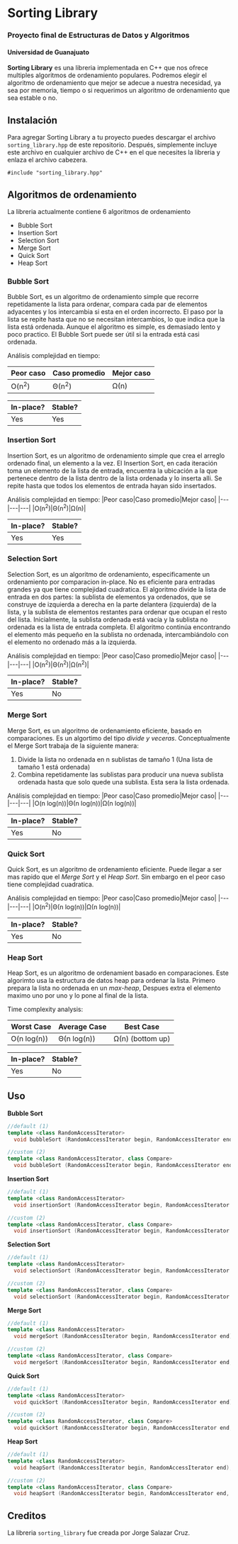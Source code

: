 # Sorting Library
### Proyecto final de Estructuras de Datos y Algoritmos
#### Universidad de Guanajuato

**Sorting Library** es una libreria implementada en C++ que nos ofrece multiples algoritmos de ordenamiento populares. Podremos elegir el algoritmo de ordenamiento que mejor se adecue a nuestra necesidad, ya sea por memoria, tiempo o si requerimos un algoritmo de ordenamiento que sea estable o no.

## Instalación
Para agregar Sorting Library a tu proyecto puedes descargar el archivo `sorting_library.hpp` de este repositorio.
Después, simplemente incluye este archivo en cualquier archivo de C++ en el que necesites la libreria y enlaza el archivo cabezera.

`#include "sorting_library.hpp"`

## Algoritmos de ordenamiento
La libreria actualmente contiene 6 algoritmos de ordenamiento 
- Bubble Sort
- Insertion Sort
- Selection Sort
- Merge Sort
- Quick Sort
- Heap Sort
### Bubble Sort
Bubble Sort, es un algoritmo de ordenamiento simple que recorre repetidamente la lista para ordenar, compara cada par de elementos adyacentes y los intercambia si esta en el orden incorrecto. El paso por la lista se repite hasta que no se necesitan intercambios, lo que indica que la lista está ordenada. Aunque el algoritmo es simple, es demasiado lento y poco practico. El Bubble Sort puede ser útil si la entrada está casi ordenada.

Análisis complejidad en tiempo:

|Peor caso|Caso promedio|Mejor caso|
|---|---|---|
|O(n<sup>2</sup>)|Θ(n<sup>2</sup>)|Ω(n)|

|In-place?|Stable?|
|---|---|
|Yes|Yes|

### Insertion Sort
Insertion Sort, es un algoritmo de ordenamiento simple que crea el arreglo ordenado final, un elemento a la vez. El Insertion Sort, en cada iteración toma un elemento de la lista de entrada, encuentra la ubicación a la que pertenece dentro de la lista dentro de la lista ordenada y lo inserta alli. Se repite hasta que todos los elementos de entrada hayan sido insertados.

Análisis complejidad en tiempo:
|Peor caso|Caso promedio|Mejor caso|
|---|---|---|
|O(n<sup>2</sup>)|Θ(n<sup>2</sup>)|Ω(n)|

|In-place?|Stable?|
|---|---|
|Yes|Yes|

### Selection Sort
Selection Sort, es un algoritmo de ordenamiento, especificamente un ordenamiento por comparacion in-place. No es eficiente para entradas grandes ya que tiene complejidad cuadratica.
El algoritmo divide la lista de entrada en dos partes: la sublista de elementos ya ordenados, que se construye de izquierda a derecha en la parte delantera (izquierda) de la lista, y la sublista de elementos restantes para ordenar que ocupan el resto del lista. Inicialmente, la sublista ordenada está vacía y la sublista no ordenada es la lista de entrada completa. El algoritmo continúa encontrando el elemento más pequeño en la sublista no ordenada, intercambiándolo con el elemento no ordenado más a la izquierda.

Análisis complejidad en tiempo:
|Peor caso|Caso promedio|Mejor caso|
|---|---|---|
|O(n<sup>2</sup>)|Θ(n<sup>2</sup>)|Ω(n<sup>2</sup>)|

|In-place?|Stable?|
|---|---|
|Yes|No|

### Merge Sort
Merge Sort, es un algoritmo de ordenamiento eficiente, basado en comparaciones. Es un algortimo del tipo *divide y veceras*. Conceptualmente el Merge Sort trabaja de la siguiente manera:
1. Divide la lista no ordenada en n sublistas de tamaño 1 (Una lista de tamaño 1 está ordenada)
2. Combina repetidamente las sublistas para producir una nueva sublista ordenada hasta que solo quede una sublista. Esta sera la lista ordenada.

Análisis complejidad en tiempo:
|Peor caso|Caso promedio|Mejor caso|
|---|---|---|
|O(n log(n))|Θ(n log(n))|Ω(n log(n))|

|In-place?|Stable?|
|---|---|
|Yes|No|

### Quick Sort
Quick Sort, es un algoritmo de ordenamiento eficiente. Puede llegar a ser mas rapido que el *Merge Sort* y el *Heap Sort*. Sin embargo en el peor caso tiene complejidad cuadratica.

Análisis complejidad en tiempo:
|Peor caso|Caso promedio|Mejor caso|
|---|---|---|
|O(n<sup>2</sup>)|Θ(n log(n))|Ω(n log(n))|

|In-place?|Stable?|
|---|---|
|Yes|No|

### Heap Sort
Heap Sort, es un algoritmo de ordenamient basado en comparaciones. Este algorimto usa la estructura de datos heap para ordenar la lista. Primero prepara la lista no ordenada en un *max-heap*, Despues extra el elemento maximo uno por uno y lo pone al final de la lista.

Time complexity analysis:

|Worst Case|Average Case|Best Case|
|---|---|---|
|O(n log(n))|Θ(n log(n))|Ω(n) (bottom up)|

|In-place?|Stable?|
|---|---|
|Yes|No|

## Uso
**Bubble Sort**
```cpp
//default (1)
template <class RandomAccessIterator>
  void bubbleSort (RandomAccessIterator begin, RandomAccessIterator end);

//custom (2)
template <class RandomAccessIterator, class Compare>
  void bubbleSort (RandomAccessIterator begin, RandomAccessIterator end, Compare compare);
```
**Insertion Sort**
```cpp
//default (1)
template <class RandomAccessIterator>
  void insertionSort (RandomAccessIterator begin, RandomAccessIterator end);

//custom (2)
template <class RandomAccessIterator, class Compare>
  void insertionSort (RandomAccessIterator begin, RandomAccessIterator end, Compare compare);
```
**Selection Sort**
```cpp
//default (1)
template <class RandomAccessIterator>
  void selectionSort (RandomAccessIterator begin, RandomAccessIterator end);

//custom (2)
template <class RandomAccessIterator, class Compare>
  void selectionSort (RandomAccessIterator begin, RandomAccessIterator end, Compare compare);
```
**Merge Sort**
```cpp
//default (1)
template <class RandomAccessIterator>
  void mergeSort (RandomAccessIterator begin, RandomAccessIterator end);

//custom (2)
template <class RandomAccessIterator, class Compare>
  void mergeSort (RandomAccessIterator begin, RandomAccessIterator end, Compare compare);
```
**Quick Sort**
```cpp
//default (1)
template <class RandomAccessIterator>
  void quickSort (RandomAccessIterator begin, RandomAccessIterator end);

//custom (2)
template <class RandomAccessIterator, class Compare>
  void quickSort (RandomAccessIterator begin, RandomAccessIterator end, Compare compare);
```

**Heap Sort**
```cpp
//default (1)
template <class RandomAccessIterator>
  void heapSort (RandomAccessIterator begin, RandomAccessIterator end);

//custom (2)
template <class RandomAccessIterator, class Compare>
  void heapSort (RandomAccessIterator begin, RandomAccessIterator end, Compare compare);
```
## Creditos
La libreria `sorting_library` fue creada por Jorge Salazar Cruz.



